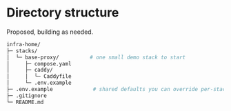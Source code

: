 # Directory structure
Proposed, building as needed.
```sh
infra-home/
├─ stacks/
│  └─ base-proxy/          # one small demo stack to start
│     ├─ compose.yaml
│     ├─ caddy/
│     │  └─ Caddyfile
│     └─ .env.example
├─ .env.example             # shared defaults you can override per-stack
├─ .gitignore
└─ README.md
```
